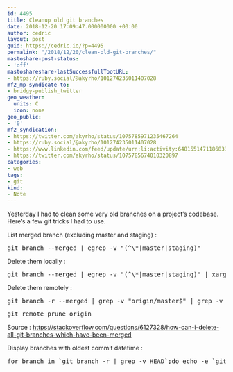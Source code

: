 ```yaml
---
id: 4495
title: Cleanup old git branches
date: 2018-12-20 17:09:47.000000000 +00:00
author: cedric
layout: post
guid: https://cedric.io/?p=4495
permalink: "/2018/12/20/clean-old-git-branches/"
mastoshare-post-status:
- 'off'
mastoshareshare-lastSuccessfullTootURL:
- https://ruby.social/@akyrho/101274235011407028
mf2_mp-syndicate-to:
- bridgy-publish_twitter
geo_weather:
  units: C
  icon: none
geo_public:
- '0'
mf2_syndication:
- https://twitter.com/akyrho/status/1075785971235467264
- https://ruby.social/@akyrho/101274235011407028
- https://www.linkedin.com/feed/update/urn:li:activity:6481551471186833408
- https://twitter.com/akyrho/status/1075785674010320897
categories:
- web
tags:
- git
kind:
- Note
---
```

Yesterday I had to clean some very old branches on a project&rsquo;s codebase. Here&rsquo;s a few git tricks I had to use.

List merged branch (excluding master and staging) :

<pre>git branch --merged | egrep -v "(^\*|master|staging)"</pre>

Delete them locally :

<pre>git branch --merged | egrep -v "(^\*|master|staging)" | xargs -n 1 git branch -d</pre>

Delete them remotely :

<pre>git branch -r --merged | grep -v "origin/master$" | grep -v "origin/staging$" | sed 's/\s*origin\///' | xargs -n 1 git push --delete origin
</pre>

<pre>git remote prune origin</pre>

Source : <https://stackoverflow.com/questions/6127328/how-can-i-delete-all-git-branches-which-have-been-merged>

Display branches with oldest commit datetime :

<pre>for branch in `git branch -r | grep -v HEAD`;do echo -e `git show --format="%ci %cr" $branch | head -n 1` \\t$branch; done | sort -r</pre>